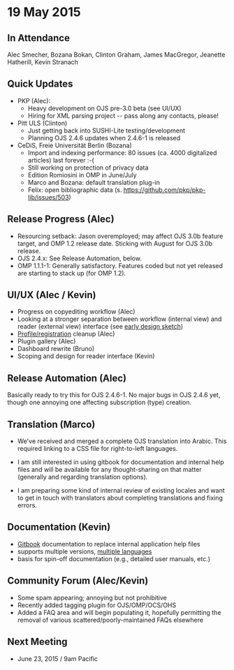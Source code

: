 # 19 May 2015

In Attendance
-------------

Alec Smecher, Bozana Bokan, Clinton Graham, James MacGregor, Jeanette Hatherill, Kevin Stranach

Quick Updates
-------------

-   PKP (Alec):
    -   Heavy development on OJS pre-3.0 beta (see UI/UX)
    -   Hiring for XML parsing project -- pass along any contacts, please!
-   Pitt ULS (Clinton)
    -   Just getting back into SUSHI-Lite testing/development
    -   Planning OJS 2.4.6 updates when 2.4.6-1 is released
-   CeDiS, Freie Universität Berlin (Bozana)
    -   Import and indexing performance: 80 issues (ca. 4000 digitalized articles) last forever :-(
    -   Still working on protection of privacy data
    -   Edition Romiosini in OMP in June/July
    -   Marco and Bozana: default translation plug-in
    -   Felix: open bibliographic data (s. <https://github.com/pkp/pkp-lib/issues/503>)

Release Progress (Alec)
-----------------------

-   Resourcing setback: Jason overemployed; may affect OJS 3.0b feature target, and OMP 1.2 release date. Sticking with August for OJS 3.0b release.
-   OJS 2.4.x: See Release Automation, below.
-   OMP 1.1.1-1: Generally satisfactory. Features coded but not yet released are starting to stack up (for OMP 1.2).

UI/UX (Alec / Kevin)
--------------------

-   Progress on copyediting workflow (Alec)
-   Looking at a stronger separation between workflow (internal view) and reader (external view) interface (see [early design sketch](http://notthisway.com/temp/pkp-admin-sketches/submission.html))
-   [Profile/registration](http://journals.sfu.ca/uiux/index.php/publicknowledge/user/register) cleanup (Alec)
-   Plugin gallery (Alec)
-   Dashboard rewrite (Bruno)
-   Scoping and design for reader interface (Kevin)

Release Automation (Alec)
-------------------------

Basically ready to try this for OJS 2.4.6-1. No major bugs in OJS 2.4.6 yet, though one annoying one affecting subscription (type) creation.

Translation (Marco)
-------------------

-   We've received and merged a complete OJS translation into Arabic. This required linking to a CSS file for right-to-left languages.

-   I am still interested in using gitbook for documentation and internal help files and will be available for any thought-sharing on that matter (generally and regarding translation options).

-   I am preparing some kind of internal review of existing locales and want to get in touch with translators about completing translations and fixing errors.

Documentation (Kevin)
---------------------

-   [Gitbook](https://www.gitbook.com/@pkp) documentation to replace internal application help files
-   supports multiple versions, [multiple languages](http://pkp.gitbooks.io/ojs3/content/)
-   basis for spin-off documentation (e.g., detailed user manuals, etc.)

Community Forum (Alec/Kevin)
----------------------------

-   Some spam appearing; annoying but not prohibitive
-   Recently added tagging plugin for OJS/OMP/OCS/OHS
-   Added a FAQ area and will begin populating it, hopefully permitting the removal of various scattered/poorly-maintained FAQs elsewhere

Next Meeting
------------

-   June 23, 2015 / 9am Pacific
